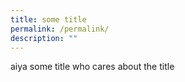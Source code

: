 ```yaml
---
title: some title
permalink: /permalink/
description: ""
---
```


aiya some title who cares about the title
